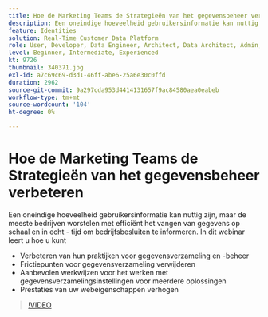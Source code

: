 ```yaml
---
title: Hoe de Marketing Teams de Strategieën van het gegevensbeheer verbeteren
description: Een oneindige hoeveelheid gebruikersinformatie kan nuttig zijn, maar de meeste bedrijven worstelen met efficiënt het vangen van gegevens op schaal en in echt - tijd om bedrijfsbesluiten te informeren.
feature: Identities
solution: Real-Time Customer Data Platform
role: User, Developer, Data Engineer, Architect, Data Architect, Admin, Leader
level: Beginner, Intermediate, Experienced
kt: 9726
thumbnail: 340371.jpg
exl-id: a7c69c69-d3d1-46ff-abe6-25a6e30c0ffd
duration: 2962
source-git-commit: 9a297cda953d4414131657f9ac84580aea0eabeb
workflow-type: tm+mt
source-wordcount: '104'
ht-degree: 0%

---
```


# Hoe de Marketing Teams de Strategieën van het gegevensbeheer verbeteren

Een oneindige hoeveelheid gebruikersinformatie kan nuttig zijn, maar de meeste bedrijven worstelen met efficiënt het vangen van gegevens op schaal en in echt - tijd om bedrijfsbesluiten te informeren. In dit webinar leert u hoe u kunt

* Verbeteren van hun praktijken voor gegevensverzameling en -beheer
* Frictiepunten voor gegevensverzameling verwijderen
* Aanbevolen werkwijzen voor het werken met gegevensverzamelingsinstellingen voor meerdere oplossingen
* Prestaties van uw webeigenschappen verhogen

>[!VIDEO](https://video.tv.adobe.com/v/340371/?quality=12&learn=on)
